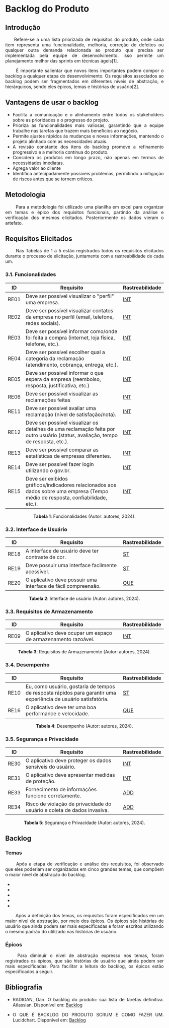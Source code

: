 # Backlog do Produto

## Introdução

<div style="text-align:justify">
<p>&emsp;&emsp;Refere-se a uma lista priorizada de requisitos do produto, onde cada item representa uma funcionalidade, melhoria, correção de defeitos ou qualquer outra demanda relacionada ao produto que precisa ser implementada pela equipe de desenvolvimento. isso permite um planejamento melhor das sprints em técnicas ágeis[1].</p>
<p>&emsp;&emsp; É importante salientar que novos itens importantes podem compor o backlog a qualquer etapa do desenvolvimento. Os requisitos associados ao backlog podem ser fragmentados em diferentes níveis de abstração, e hierárquicos, sendo eles épicos, temas e histórias de usuário[2].</p>
</div>

## Vantagens de usar o backlog 
<div style="text-align:justify">
    <ul>
        <li>Facilita a comunicação e o alinhamento entre todos os stakeholders sobre as prioridades e o progresso do projeto.
        <li>Prioriza as funcionalidades mais valiosas, garantindo que a equipe trabalhe nas tarefas que trazem mais benefícios ao negócio.
        <li>Permite ajustes rápidos às mudanças e novas informações, mantendo o projeto alinhado com as necessidades atuais.
        <li>A revisão constante dos itens do backlog promove a refinamento progressivo e a melhoria contínua do produto.
        <li>Considera os produtos em longo prazo, não apenas em termos de necessidades imediatas.
        <li>Agrega valor ao cliente
        <li>Identifica antecipadamente possíveis problemas, permitindo a mitigação de riscos antes que se tornem críticos.
    </ul>
</div>

## Metodologia
<div style="text-align:justify">
<p>&emsp;&emsp; Para a metodologia foi utilizado uma planilha em excel para organizar em temas e épico dos requisitos funcionais, partindo da análise e verificação dos mesmos elicitados. Posteriormente os dados vieram o artefato. </p>

## Requisitos Elicitados
<div style="text-align:justify">
<p>&emsp;&emsp; Nas Tabelas de 1 a 5 estão registrados todos os requisitos elicitados durante o processo de elicitação, juntamente com a rastreabilidade de cada um.</p>

### 3.1. Funcionalidades

| ID  | Requisito                                                               | Rastreabilidade                           |
| --- | ----------------------------------------------------------------------- | ----------------------------------------- |
| RE01 | Deve ser possível visualizar o "perfil" uma empresa. | [INT](https://requisitos-de-software.github.io/2024.1-Consumidor.gov/Elicita%C3%A7%C3%A3o/introspec/) |
| RE02 | Deve ser possível visualizar contatos da empresa no perfil (email, telefone, redes sociais).                            | [INT](https://requisitos-de-software.github.io/2024.1-Consumidor.gov/Elicita%C3%A7%C3%A3o/introspec/) |
| RE03 | Deve ser possível informar como/onde foi feita a compra (internet, loja física, telefone, etc.).   | [INT](https://requisitos-de-software.github.io/2024.1-Consumidor.gov/Elicita%C3%A7%C3%A3o/introspec/) |
| RE04 | Deve ser possível escolher qual a categoria da reclamação (atendimento, cobrança, entrega, etc.).                                  | [INT](https://requisitos-de-software.github.io/2024.1-Consumidor.gov/Elicita%C3%A7%C3%A3o/introspec/) |
| RE05 | Deve ser possível informar o que espera da empresa (reembolso, resposta, justificativa, etc.) | [INT](https://requisitos-de-software.github.io/2024.1-Consumidor.gov/Elicita%C3%A7%C3%A3o/introspec/) |
| RE06 | Deve ser possível visualizar as reclamações feitas | [INT](https://requisitos-de-software.github.io/2024.1-Consumidor.gov/Elicita%C3%A7%C3%A3o/introspec/) |
| RE11 | Deve ser possível avaliar uma reclamação (nível de satisfação/nota).                             | [INT](https://requisitos-de-software.github.io/2024.1-Consumidor.gov/Elicita%C3%A7%C3%A3o/introspec/) |
| RE12 | Deve ser possível visualizar os detalhes de uma reclamação feita por outro usuário (status, avaliação, tempo de resposta, etc.). | [INT](https://requisitos-de-software.github.io/2024.1-Consumidor.gov/Elicita%C3%A7%C3%A3o/introspec/) |
| RE13 | Deve ser possível comparar as estatísticas de empresas diferentes.                                     | [INT](https://requisitos-de-software.github.io/2024.1-Consumidor.gov/Elicita%C3%A7%C3%A3o/introspec/) |
| RE14 | Deve ser possível fazer login utilizando o gov.br. | [INT](https://requisitos-de-software.github.io/2024.1-Consumidor.gov/Elicita%C3%A7%C3%A3o/introspec/) |
| RE15 | Deve ser exibidos gráficos/indicadores relacionados aos dados sobre uma empresa (Tempo médio de resposta, confiabilidade, etc.). | [INT](https://requisitos-de-software.github.io/2024.1-Consumidor.gov/Elicita%C3%A7%C3%A3o/introspec/) |

<div align="center">
<p> <b>Tabela 1</b>: Funcionalidades (Autor: autores, 2024). </p>
</div>

### 3.2. Interface de Usuário

| ID  | Requisito                                                               | Rastreabilidade                           |
| --- | ----------------------------------------------------------------------- | ----------------------------------------- |
| RE18 | A interface de usuário deve ter contraste de cor.  | [ST](https://requisitos-de-software.github.io/2024.1-Consumidor.gov/Elicita%C3%A7%C3%A3o/Storytelling/) |
| RE19 | Deve possuir uma interface facilmente acessível.  | [ST](https://requisitos-de-software.github.io/2024.1-Consumidor.gov/Elicita%C3%A7%C3%A3o/Storytelling/) |
| RE20 | O aplicativo deve possuir uma interface de fácil compreensão. | [QUE](https://requisitos-de-software.github.io/2024.1-Consumidor.gov/Elicita%C3%A7%C3%A3o/Question%C3%A1rio/) |

<div align="center">
<p> <b>Tabela 2</b>: Interface de usuário (Autor: autores, 2024). </p>
</div>

### 3.3. Requisitos de Armazenamento

| ID  | Requisito                                                               | Rastreabilidade                           |
| --- | ----------------------------------------------------------------------- | ----------------------------------------- |
| RE09 | O aplicativo deve ocupar um espaço de armazenamento razoável.            | [INT](https://requisitos-de-software.github.io/2024.1-Consumidor.gov/Elicita%C3%A7%C3%A3o/introspec/) |

<div align="center">
<p> <b>Tabela 3</b>: Requisitos de Armazenamento (Autor: autores, 2024). </p>
</div>

### 3.4. Desempenho

| ID  | Requisito                                                               | Rastreabilidade                           |
| --- | ----------------------------------------------------------------------- | ----------------------------------------- |
| RE10 | Eu, como usuário, gostaria de tempos de resposta rápidos para garantir uma experiência de usuário satisfatória. | [ST](https://requisitos-de-software.github.io/2024.1-VLC/#/elicitacao/storytelling) |
| RE16 | O aplicativo deve ter uma boa performance e velocidade. | [QUE](https://requisitos-de-software.github.io/2024.1-Consumidor.gov/Elicita%C3%A7%C3%A3o/Question%C3%A1rio/) |

<div align="center">
<p> <b>Tabela 4</b>: Desempenho (Autor: autores, 2024). </p>
</div>

### 3.5. Segurança e Privacidade

| ID  | Requisito                                                               | Rastreabilidade                           |
| --- | ----------------------------------------------------------------------- | ----------------------------------------- |
| RE30 | O aplicativo deve proteger os dados sensíveis do usuário.             | [INT](https://requisitos-de-software.github.io/2024.1-Consumidor.gov/Elicita%C3%A7%C3%A3o/introspec/) |
| RE31 | O aplicativo deve apresentar medidas de proteção.  | [INT](https://requisitos-de-software.github.io/2024.1-Consumidor.gov/Elicita%C3%A7%C3%A3o/introspec/) |
| RE33 | Fornecimento de informações funcione corretamente.           | [ADD](https://requisitos-de-software.github.io/2024.1-Consumidor.gov/Elicita%C3%A7%C3%A3o/analiseDoc/) |
| RE34 | Risco de violação de privacidade do usuário e coleta de dados invasiva. | [ADD](https://requisitos-de-software.github.io/2024.1-Consumidor.gov/Elicita%C3%A7%C3%A3o/analiseDoc/) |

<div align="center">
<p> <b>Tabela 5</b>: Segurança e Privacidade (Autor: autores, 2024). </p>
</div>

## Backlog 

### Temas 
<div style="text-align:justify">
    <p>&emsp;&emsp; Após a etapa de verificação e análise dos requisitos, foi observado que eles poderiam ser organizados em cinco grandes temas, que compõem o maior nível de abstração do backlog.</p>
    <ul>
        <li> 
        <li> 
        <li> 
        <li> 
        <li> 
    </ul>
    <p>&emsp;&emsp; Após a definição dos temas, os requisitos foram especificados em um maior nível de abstração, por meio dos épicos. Os épicos são histórias de usuário que ainda podem ser mais especificadas e foram escritos utilizando o mesmo padrão do utilizado nas histórias de usuário.</p>
</div>

### Épicos 

<div style="text-align: justify">

&emsp;&emsp; Para diminuir o nível de abstração expresso nos temas, foram registrados os épicos, que são histórias de usuário que ainda podem ser mais especificadas. Para facilitar a leitura do backlog, os épicos estão especificados a seguir.

</div>

## Bibliografia

- RADIGAN, Dan. O backlog do produto: sua lista de tarefas definitiva. Atlassian. Disponível em: [Backlog](https://www.atlassian.com/br/agile/scrum/backlogs)

- O QUE É BACKLOG DO PRODUTO SCRUM E COMO FAZER UM. Lucidchart. Disponível em: [Backlog](https://www.lucidchart.com/blog/pt/como-fazer-um-backlog-do-produto) 
